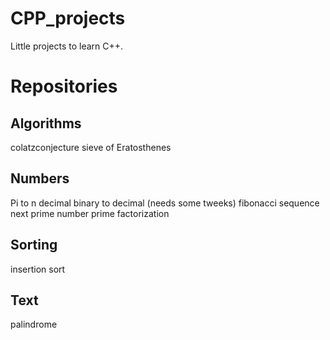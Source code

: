 # CPP_projects

Little projects to learn C++.

# Repositories

## Algorithms
colatzconjecture
sieve of Eratosthenes
## Numbers
Pi to n decimal
binary to decimal (needs some tweeks)
fibonacci sequence
next prime number
prime factorization
## Sorting
insertion sort
## Text
palindrome
